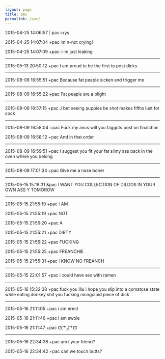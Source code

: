 ```yaml
---
layout: page
title: pac
permalink: /pac/
---
```


2015-04-25 14:06:57	\|	pac crys

2015-04-25 14:07:04	+pac	im n-not crying!

2015-04-25 14:07:09	+pac	i-im just leaking

---

2015-05-13 20:50:12	+pac	I am proud to be the first to post dicks

---

2015-08-09 16:55:51  +pac  Because fat peaple sicken and trigger me

---

2015-08-09 16:55:22  +pac  Fat peaple are a blight

---

2015-08-09 16:57:15  +pac  J bet seeing puppies be shot makes fifths lust for cock

---

2015-08-09 16:58:04  +pac  Fuck my anus will you faggots post on finalchan

2015-08-09 16:58:12  +pac  And in that order

---

2015-08-09 16:59:51  +pac  I suggest you fit your fat slimy ass back in the oven where you belong

---

2015-08-09 17:01:34  +pac  Give me a nose boner

---

2015-05-15 15:16:31	&pac	I WANT YOU COLLECTION OF DILDOS IN YOUR OWN ASS Y TOMOROW

---

2015-05-15 21:55:19	+pac	I AM

2015-05-15 21:55:19	+pac	NOT

2015-05-15 21:55:20	+pac	A

2015-05-15 21:55:21	+pac	DIRTY

2015-05-15 21:55:22	+pac	FUCKING

2015-05-15 21:55:25	+pac	FREANCHIE

2015-05-15 21:55:31	+pac	I KNOW NO FREANCH

---

2015-05-15 22:01:57	+pac	i could have sex with ramen

---

2015-05-16 15:32:38	+pac	fuck you illu i hope you slip into a comatose state while eating donkey shit you fucking mongoloid piece of dick

---

2015-05-16 21:11:05	+pac	i am erect

2015-05-16 21:11:46	+pac	i am swole

2015-05-16 21:11:47	+pac	ᕦ( ͡° ͜ʖ ͡°)ᕤ

---

2015-05-16 22:34:38	+pac	am i your friend?

2015-05-16 22:34:42	+pac	can we touch butts?
